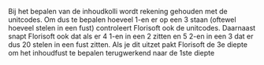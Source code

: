Bij het bepalen van de inhoudkolli wordt rekening gehouden met de unitcodes. Om dus te bepalen hoeveel 1-en er op een 3 staan (oftewel hoeveel stelen in een fust) controleert Florisoft ook de unitcodes. Daarnaast snapt Florisoft ook dat als er 4 1-en in een 2 zitten en 5 2-en in een 3 dat er dus 20 stelen in een fust zitten. Als je dit uitzet pakt Florisoft de 3e diepte om het inhoudfust te bepalen terugwerkend naar de 1ste diepte